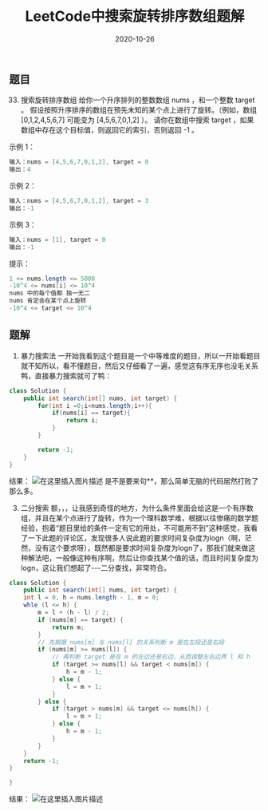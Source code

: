﻿---
layout: post
title: "LeetCode中搜索旋转排序数组题解"
date: 2020-10-26 
description: "LeetCode刷题"
tag: LeetCode
---

## 题目
33. 搜索旋转排序数组
给你一个升序排列的整数数组 nums ，和一个整数 target 。
假设按照升序排序的数组在预先未知的某个点上进行了旋转。（例如，数组 [0,1,2,4,5,6,7] 可能变为 [4,5,6,7,0,1,2] ）。
请你在数组中搜索 target ，如果数组中存在这个目标值，则返回它的索引，否则返回 -1 。
 
示例 1：
```java
输入：nums = [4,5,6,7,0,1,2], target = 0
输出：4
```
示例 2：
```java
输入：nums = [4,5,6,7,0,1,2], target = 3
输出：-1
```
示例 3：
```java
输入：nums = [1], target = 0
输出：-1
```
提示：

```java
1 <= nums.length <= 5000
-10^4 <= nums[i] <= 10^4
nums 中的每个值都 独一无二
nums 肯定会在某个点上旋转
-10^4 <= target <= 10^4
```

## 题解

 1. 暴力搜索法
 一开始我看到这个题目是一个中等难度的题目，所以一开始看题目就不知所以，看不懂题目，然后又仔细看了一遍，感觉这有序无序也没毛关系鸭，直接暴力搜索就可了鸭：
 

```java
class Solution {
    public int search(int[] nums, int target) {
        for(int i =0;i<nums.length;i++){
            if(nums[i] == target){
                return i;
            }
        }

        return -1;
    }
}
```
结果：
![在这里插入图片描述](https://img-blog.csdnimg.cn/20201026200744324.png?x-oss-process=image/watermark,type_ZmFuZ3poZW5naGVpdGk,shadow_10,text_aHR0cHM6Ly9ibG9nLmNzZG4ubmV0L3FxXzQzNzI5Mjc3,size_16,color_FFFFFF,t_70#pic_center)
是不是要来句**，那么简单无脑的代码居然打败了那么多。

 3. 二分搜索
额，，，让我感到奇怪的地方，为什么条件里面会给这是一个有序数组，并且在某个点进行了旋转，作为一个理科数学难，根据以往惨痛的数学题经验，抱着“题目里给的条件一定有它的用处，不可能用不到”这种感觉，我看了一下此题的评论区，发现很多人说此题的要求时间复杂度为logn（啊，茫然，没有这个要求呀），既然都是要求时间复杂度为logn了，那我们就来做这种解法吧，一般像这种有序啊，然后让你查找某个值的话，而且时间复杂度为logn，这让我们想起了---二分查找，非常符合。

```java
class Solution {
    public int search(int[] nums, int target) {
    int l = 0, h = nums.length - 1, m = 0;
    whle (l <= h) {
        m = l + (h - l) / 2;
        if (nums[m] == target) {
            return m;
        }
        // 先根据 nums[m] 与 nums[l] 的关系判断 m 是在左段还是右段 
        if (nums[m] >= nums[l]) {
            // 再判断 target 是在 m 的左边还是右边，从而调整左右边界 l 和 h
            if (target >= nums[l] && target < nums[m]) {
                h = m - 1;
            } else {
                l = m + 1;
            }
        } else {
            if (target > nums[m] && target <= nums[h]) {
                l = m + 1;
            } else {
                h = m - 1;
            }
        }
    }
    return -1;
}

}
```
结果：
![在这里插入图片描述](https://img-blog.csdnimg.cn/20201026202749649.png?x-oss-process=image/watermark,type_ZmFuZ3poZW5naGVpdGk,shadow_10,text_aHR0cHM6Ly9ibG9nLmNzZG4ubmV0L3FxXzQzNzI5Mjc3,size_16,color_FFFFFF,t_70#pic_center)

